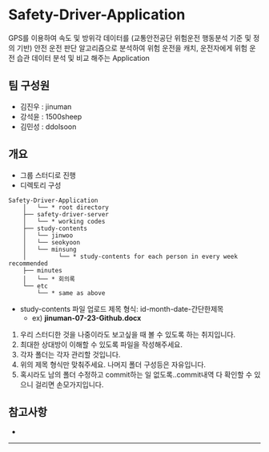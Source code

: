 # Safety-Driver-Application
GPS를 이용하여 속도 및 방위각 데이터를 (교통안전공단 위험운전 행동분석 기준 및 정의 기반) 안전 운전 판단 알고리즘으로 분석하여 위험 운전을 캐치, 운전자에게 위험 운전 습관 데이터 분석 및 비교 해주는  Application

## 팀 구성원
- 김진우 : jinuman
- 강석윤 : 1500sheep 
- 김민성 : ddolsoon


## 개요

- 그룹 스터디로 진행
- 디렉토리 구성
```
Safety-Driver-Application
    │   └── * root directory
    ├── safety-driver-server
    │   └── * working codes
    ├── study-contents
    │   └── jinwoo 
    │   └── seokyoon
    │   └── minsung
    │         └── * study-contents for each person in every week recommended
    ├── minutes
    │	└── * 회의록
    └── etc
        └── * same as above
```
* study-contents 파일 업로드 제목 형식: id-month-date-간단한제목
	* ex) **jinuman-07-23-Github.docx**
1. 우리 스터디한 것을 나중이라도 보고싶을 때 볼 수 있도록 하는 취지입니다.
2. 최대한 상대방이 이해할 수 있도록 파일을 작성해주세요.
3. 각자 폴더는 각자 관리할 것입니다.
4. 위의 제목 형식만 맞춰주세요. 나머지 폴더 구성등은 자유입니다.
5. 혹시라도 남의 폴더 수정하고 commit하는 일 없도록..commit내역 다 확인할 수 있으니 걸리면 손모가지입니다.
## 참고사항
-
---
